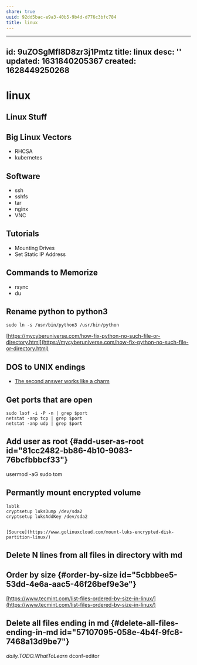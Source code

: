 ```yaml
---
share: true
uuid: 92dd5bac-e9a3-40b5-9b4d-d776c3bfc784
title: linux
---
```

---
id: 9uZOSgMfl8D8zr3j1Pmtz
title: linux
desc: ''
updated: 1631840205367
created: 1628449250268
---
# linux
Linux Stuff
-----------

Big Linux Vectors
-----------------

*   RHCSA
*   kubernetes

Software
--------

*   ssh
*   sshfs
*   tar
*   nginx
*   VNC

Tutorials
---------

*   Mounting Drives
*   Set Static IP Address

Commands to Memorize
--------------------

*   rsync
*   du

Rename python to python3
------------------------

    sudo ln -s /usr/bin/python3 /usr/bin/python
    

[https://mycyberuniverse.com/how-fix-python-no-such-file-or-directory.html](https://mycyberuniverse.com/how-fix-python-no-such-file-or-directory.html)

DOS to UNIX endings
-------------------

*   [The second answer works like a charm](https://stackoverflow.com/questions/14372645/convert-dos2unix-line-endings-for-all-files-in-a-directory)

Get ports that are open
-----------------------

    sudo lsof -i -P -n | grep $port
    netstat -anp tcp | grep $port
    netstat -anp udp | grep $port
    

Add user as root {#add-user-as-root id="81cc2482-bb86-4b10-9083-76bcfbbbcf33"}
------------------------------------------------------------------------------

usermod -aG sudo tom

Permantly mount encrypted volume
--------------------------------

    lsblk
    cryptsetup luksDump /dev/sda2
    cryptsetup luksAddKey /dev/sda2
    
    
    [Source](https://www.golinuxcloud.com/mount-luks-encrypted-disk-partition-linux/)
    

Delete N lines from all files in directory with md
--------------------------------------------------

Order by size {#order-by-size id="5cbbbee5-53dd-4e6a-aac5-46f26bef9e3e"}
------------------------------------------------------------------------

[https://www.tecmint.com/list-files-ordered-by-size-in-linux/](https://www.tecmint.com/list-files-ordered-by-size-in-linux/)

Delete all files ending in md {#delete-all-files-ending-in-md id="57107095-058e-4b4f-9fc8-7468a13d9be7"}
--------------------------------------------------------------------------------------------------------

_daily.TODO.WhatToLearn_ dconf-editor
